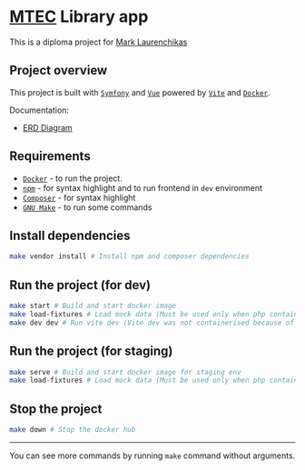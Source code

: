 # [MTEC](http://mtec.by/ru/) Library app

This is a diploma project for [Mark Laurenchikas](https://vk.com/lemurlaur)

## Project overview

This project is built with [`Symfony`](https://symfony.com/) and [`Vue`](https://vuejs.org/) powered by [`Vite`](https://vitejs.dev/https://vitejs.dev/) and [`Docker`](https://www.docker.com/).

Documentation:

* [ERD Diagram](./docs/ERD.png)

## Requirements

* [`Docker`](https://www.docker.com/) - to run the project.
* [`npm`](https://www.npmjs.com/) - for syntax highlight and to run frontend in `dev` environment
* [`Composer`](https://getcomposer.org/) - for syntax highlight
* [`GNU Make`](https://www.gnu.org/software/make/) - to run some commands

## Install dependencies

```sh
make vendor install # Install npm and composer dependencies
```

## Run the project (for dev)

```sh
make start # Build and start docker image
make load-fixtures # Load mock data (Must be used only when php container is healthy)
make dev dev # Run vite dev (Vite dev was not containerised because of performance issues related to wsl2)
```

## Run the project (for staging)

```sh
make serve # Build and start docker image for staging env
make load-fixtures # Load mock data (Must be used only when php container is healthy)
```

## Stop the project

```sh
make down # Stop the docker hub
```

----------------

You can see more commands by running `make` command without arguments.
